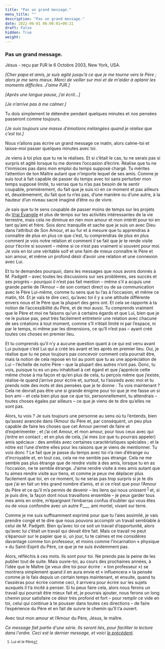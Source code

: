 ```yaml
---
title: "Pas un grand message."
menu_title: ""
description: "Pas un grand message."
date: 2022-06-01 06:00:01+00:31
draft: False
hidden: True
weight:
---
```

### Pas un grand message.

Jésus - reçu par PJR le 6 Octobre 2003, New York, USA.

*[Cher papa et amis, je suis agité jusqu’à ce que je me tourne vers le Père ; alors je me sens mieux. Merci de veiller sur moi et de m’aider à aplanir les moments difficiles. J’aime PJR.]*

*[Après une longue pause, j’ai écrit…]*

*[Je n’arrive pas à me calmer.]*

Tu dois simplement te détendre pendant quelques minutes et nos pensées passeront comme toujours.

*[Je suis toujours une masse d’émotions mélangées quand je réalise que c’est toi.]*

Nous n’allons pas écrire un grand message ce matin, alors calme-toi et laisse-moi passer quelques minutes avec toi.

Je viens à toi plus que tu ne le réalises. Et si c’était le cas, tu ne serais pas si surpris et agité lorsque tu me donnes l’occasion d’écrire. Réalise que tu ne t’immisces pas dans mon emploi du temps supposé chargé. Tu mérites l’attention de ton Maître autant que n’importe lequel de ses amis. Comme je suis tout à fait capable de passer du temps avec toi sans perturber mon temps supposé limité, tu verras que tu n’as pas besoin de te sentir coupable, premièrement, du fait que je suis ici en ce moment et pas ailleurs et, deuxièmement, du fait que tu n’es pas, d’une manière ou d’une autre, à la hauteur d’un niveau sacré imaginé d’être ou de vivre.

Je sais que tu te sens coupable de passer moins de temps sur les projets du [Vrai Évangile](/fr-james-padgett-messages/fr-according-publication-volume-tgrbj/) et plus de temps sur tes activités intéressantes de la vie terrestre, mais cela ne diminue en rien mon amour et mon intérêt pour toi en tant qu’ami et frère. Sois donc tranquille et sache que je suis un avec Dieu dans l’attribut de Son Amour, et au fur et à mesure que tu apprendras à connaître de plus en plus ce que c’est, tu comprendras de plus en plus comment je vois notre relation et comment il se fait que je te rende visite pour t’écrire si souvent – même si ce n’est pas vraiment si souvent pour moi. Je vois en toi une véritable soif et une faim de mieux connaître le Père et son amour, et même un profond désir d’avoir une relation et une connexion avec Lui.

Et tu te demandes pourquoi, dans les messages que nous avons donnés à M. Padgett – avec toutes les discussions sur ses problèmes, ses succès et ses progrès – pourquoi il n’est pas fait mention – même s’il a acquis une grande partie de l’Amour – de son contact direct ou de sa communication avec le Père Lui-même, comme tu sens que tu l’as à l’occasion, et même ce matin, tôt. Et je vais te dire ceci, qu’avec toi il y a une attitude différente envers nous et le Père que la plupart des gens ont. Et cela se rapporte à ta notion de l’accessibilité du Père, et de moi aussi. Tu comprends vraiment que le Père et moi ne faisons qu’un à certains égards et que Lui, bien que je ne le puisse pas, peut très facilement entretenir une relation avec chacune de ses créations à tout moment, comme s’Il n’était limité ni par l’espace, ni par le temps, ni même par les dimensions, ce qu’Il n’est pas – ayant créé toutes ces choses en premier lieu.

Et tu comprends qu’il n’y a aucune question quant à ce qui est venu avant Lui puisque c’est Lui qui a créé les avant et les après en premier lieu. Oui, je réalise que tu ne peux toujours pas concevoir comment cela pourrait être, mais la notion de cela repose en toi au point que tu as une appréciation de Lui – l’échelle de notre Père – que la plupart des autres n’ont pas. Donc, tu vois, puisque tu es un peu inhabituel à cet égard et que j’apprécie cette même chose à ma façon et qu’en plus de cela, tu perçois même que j’existe, réalise-le quand j’arrive pour écrire et, surtout, tu t’assieds avec moi et tu prends note des mots et des pensées que je te donne : Tu vois maintenant ? Cela ne devrait pas être une si grande énigme pour toi que je me fasse un si bon ami – et cela bien plus que ce que toi, personnellement, tu attendrais – toutes choses égales par ailleurs – ce que je viens de te dire qu’elles ne sont pas.

Alors, tu vois ? Je suis toujours une personne au sens où tu l’entends, bien qu’assez avancée dans l’Amour du Père et, par conséquent, un peu plus capable de faire les choses que cet Amour permet de faire et d’expérimenter ; et j’ai cet Amour, et mon amour, pour tous ceux avec qui j’entre en contact ; et en plus de cela, j’ai mes (ce que tu pourrais appeler) amis spéciaux : des amitiés avec certaines caractéristiques spéciales ; et la nôtre est l’une d’entre elles pour les raisons que je viens de mentionner. Tu vois donc ? Le fait que je passe du temps avec toi n’a rien d’étrange ou d’incroyable et, en tout cas, cela ne me semble pas étrange. Cela ne me semble pas plus étrange que de rendre visite à des amis, lorsque tu en as l’occasion, ne te semble étrange. J’aime rendre visite à mes amis autant que tu aimes rendre visite aux tiens, et comme je peux me déplacer plus facilement que toi, en ce moment, tu ne seras pas trop surpris si je te dis que j’ai en fait un très grand nombre d’amis, et si ce n’est que pour l’Amour du Père et ce qu’il m’a permis de devenir – les liens qui nous unissent <sup id="a1">[1](#f1)</sup> et, si je puis dire, la façon dont nous travaillons ensemble – je peux garder tous mes amis en ordre, m’épargnant l’embarras confus d’oublier qui vous êtes ou de vous confondre avec un autre P___, ami mortel, vivant sur terre.

Comme je me suis suffisamment exprimé pour que tu l’aies assimilé, je vais prendre congé et te dire que nous pouvons accomplir un travail semblable à celui de M. Padgett. Bien qu’avec toi ce soit un travail d’opportunité, alors qu’avec lui c’était un travail qui devait être fait. Mais ce travail ne peut s’épanouir sur le papier que si, un jour, tu te calmes et me considères davantage comme ton professeur, et moins comme l’incarnation « physique » du Saint-Esprit du Père, ce que je ne suis évidemment pas.

Alors, réfléchis à ces mots. Ils sont pour toi. Ne prends pas la peine de les publier tout de suite. Mais ouvre-toi, au cours des prochaines années, à l’idée que le Maître (je veux dire toi pour écrire : « ton professeur ») se montrera simplement quand il en aura envie et « influencera » ta pensée comme je le fais depuis un certain temps maintenant, et ensuite, quand tu t’assiéras pour écrire comme ceci, il arrivera pour écrire sur les sujets auxquels il t’a incité à penser. Si tu peux faire cela, alors nous ferons un travail qui pourrait être mieux fait et, je pourrais ajouter, nous ferons un long chemin pour satisfaire ce désir très profond et fort – pour remplir ce vide en toi, celui qui continue à te pousser dans toutes ces directions – de faire l’expérience du Père et en fait de suivre le chemin qu’Il t’a ouvert.

Avec tout mon amour et l’Amour du Père, Jésus, le maître.

*Ce message fait partie d'une série. Ils seront liés, pour faciliter la lecture dans l'ordre. Ceci est le dernier message, et voici [le précédent](/fr-contemporary-messages/fr-contemporary-messages-by-date-order/fr-contemporary-messages-2003/fr-2003-10-2-1-pjr-psr/).*
<small>

1. <large id="f1"> Lui et le Père[↩](#a1)